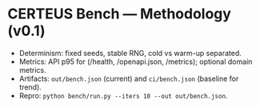 # CERTEUS Bench — Methodology (v0.1)

- Determinism: fixed seeds, stable RNG, cold vs warm-up separated.
- Metrics: API p95 for (/health, /openapi.json, /metrics); optional domain metrics.
- Artifacts: `out/bench.json` (current) and `ci/bench.json` (baseline for trend).
- Repro: `python bench/run.py --iters 10 --out out/bench.json`.

